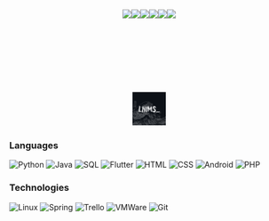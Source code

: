 
<br>
<br>
<br>
<br>
<br>
<br>
<br>
<br>
<br>
<p align="center">
 <img src="https://media.giphy.com/media/LMt9638dO8dftAjtco/giphy.gif" width="100"><img src="https://media.giphy.com/media/V8y1y1FzxDETVUtQE4/giphy.gif" width="100"><img src="https://media.giphy.com/media/b88QlTSTsj3bEHQyZf/giphy.gif" width="100"><img src="https://media.giphy.com/media/gdYlLuOeY13P8rzgK0/giphy-downsized.gif" width="80"><img src="https://media.giphy.com/media/Y4bzv6DYbYzy8jDnoW/giphy.gif" width="100"><img src="https://i.giphy.com/media/IdyAQJVN2kVPNUrojM/200.webp" width="100">
</p>
<br>
<br>
<br>
<br>
<br>
<br>
 
<p align="center">
 <img height="60" width="60" src="https://github.com/Salim212/Salim212/blob/main/Liiimsgit_%20.png" /> 
</p>

### Languages

![Python](https://img.shields.io/badge/-Python-000?&logo=Python)
![Java](https://img.shields.io/badge/-Java-000?&logo=Java&logoColor=007396)
![SQL](https://img.shields.io/badge/-SQL-000?&logo=MySQL)
![Flutter](https://img.shields.io/badge/-Flutter-000?&logo=Flutter)
![HTML](https://img.shields.io/badge/-HTML-000?&logo=HTML)
![CSS](https://img.shields.io/badge/-CSS-000?&logo=CSS)
![Android](https://img.shields.io/badge/-Android-000?&logo=Android)
![PHP](https://img.shields.io/badge/-PHP-000?&logo=PHP)

### Technologies

![Linux](https://img.shields.io/badge/-Linux-000?&logo=Linux)
![Spring](https://img.shields.io/badge/-Spring-000?&logo=Spring)
![Trello](https://img.shields.io/badge/-Trello-000?&logo=Trello)
![VMWare](https://img.shields.io/badge/-VMWare-000?&logo=VMWare)
![Git](https://img.shields.io/badge/-Git-000?&logo=Git)
